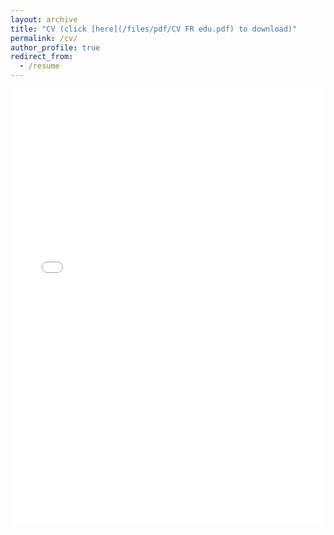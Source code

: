 ```yaml
---
layout: archive
title: "CV (click [here](/files/pdf/CV FR edu.pdf) to download)"
permalink: /cv/
author_profile: true
redirect_from:
  - /resume
---
```


<iframe src="/files/pdf/CV FR edu.pdf" width="100%" height="700" frameborder="no" border="0" marginwidth="0" marginheight="0"></iframe>

